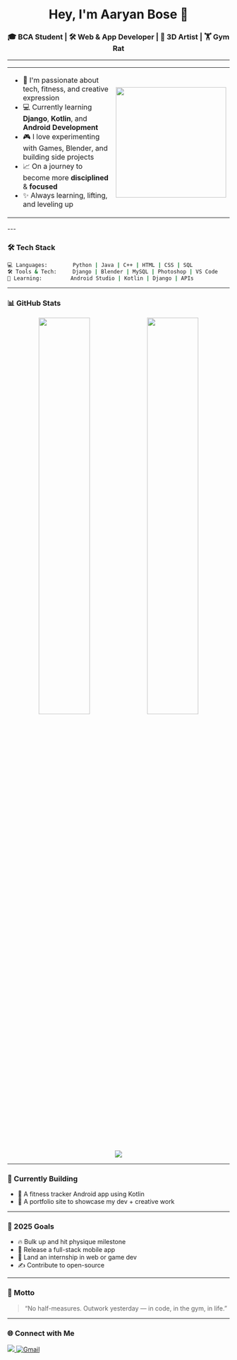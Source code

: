 <h1 align="center">Hey, I'm Aaryan Bose 👋</h1>
<h3 align="center">🎓 BCA Student | 🛠️ Web & App Developer | 🎨 3D Artist | 🏋️ Gym Rat</h3>

---
<table>
<tr>
<td width="55%">

- 🧠 I'm passionate about tech, fitness, and creative expression  
- 💻 Currently learning **Django**, **Kotlin**, and **Android Development**  
- 🎮 I love experimenting with Games, Blender, and building side projects  
- 📈 On a journey to become more **disciplined** & **focused**  
- ✨ Always learning, lifting, and leveling up

</td>
<td>

<img src="https://media.giphy.com/media/qgQUggAC3Pfv687qPC/giphy.gif" width="250"/>

</td>
</tr>
</table>
---

### 🛠️ Tech Stack

```bash
💻 Languages:        Python | Java | C++ | HTML | CSS | SQL
🛠️ Tools & Tech:     Django | Blender | MySQL | Photoshop | VS Code
📱 Learning:         Android Studio | Kotlin | Django | APIs
```

---

### 📊 GitHub Stats

<p align="center">
  <img src="https://github-readme-stats.vercel.app/api?username=FirefoxAaryan&show_icons=true&theme=tokyonight&hide_border=true" width="48%" />
  <img src="https://github-readme-streak-stats.herokuapp.com/?user=FirefoxAaryan&theme=tokyonight&hide_border=true" width="48%" />
</p>

<p align="center">
  <img src="https://github-profile-trophy.vercel.app/?username=FirefoxAaryan&theme=tokyonight&row=1&column=6&margin-w=10&margin-h=15" />
</p>

---

### 🔧 Currently Building

- 📱 A fitness tracker Android app using Kotlin  
- 🧩 A portfolio site to showcase my dev + creative work

---

### 🎯 2025 Goals

- 🔥 Bulk up and hit physique milestone  
- 📱 Release a full-stack mobile app  
- 🚀 Land an internship in web or game dev  
- ✍️ Contribute to open-source

---

### 💬 Motto

> “No half-measures. Outwork yesterday — in code, in the gym, in life.”

---

### 🌐 Connect with Me

<p>
  <a href="https://www.linkedin.com/in/aaryan-bose-bb0307322" target="_blank">
    <img src="https://img.shields.io/badge/LinkedIn-blue?logo=linkedin&logoColor=white" />
  </a>
  <a href="mailto:aaryanbose22@gmail.com">
    <img src="https://img.shields.io/badge/Email-grey?logo=gmail&logoColor=white" alt="Gmail" />
  </a>

</p>
